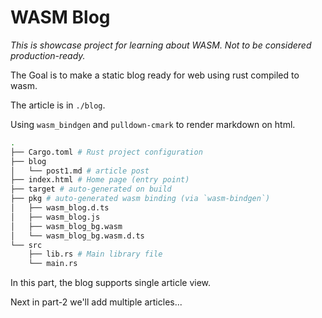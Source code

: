 # WASM Blog

_This is showcase project for learning about WASM. Not to be considered production-ready._

The Goal is to make a static blog ready for web using rust compiled to wasm.

The article is in `./blog`.

Using `wasm_bindgen` and `pulldown-cmark` to render markdown on html.

```sh
.
├── Cargo.toml # Rust project configuration
├── blog
│   └── post1.md # article post
├── index.html # Home page (entry point)
├── target # auto-generated on build
├── pkg # auto-generated wasm binding (via `wasm-bindgen`)
│   ├── wasm_blog.d.ts
│   ├── wasm_blog.js
│   ├── wasm_blog_bg.wasm
│   └── wasm_blog_bg.wasm.d.ts
└── src
    ├── lib.rs # Main library file
    └── main.rs
```

In this part, the blog supports single article view.

Next in part-2 we'll add multiple articles... 

